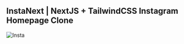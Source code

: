 ## <b>InstaNext | NextJS + TailwindCSS Instagram Homepage Clone</b>


![Insta](https://i.ibb.co/7yWkQ8T/insta.jpg)
